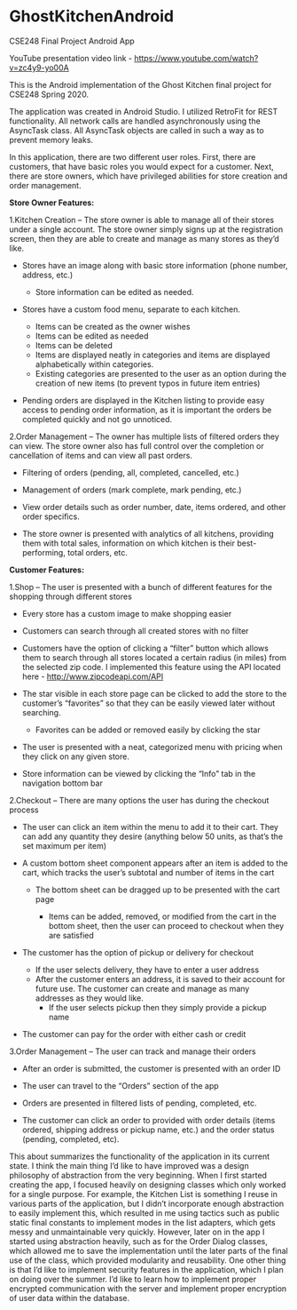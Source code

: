 # GhostKitchenAndroid
CSE248 Final Project Android App

YouTube presentation video link - https://www.youtube.com/watch?v=zc4y9-yo00A

This is the Android implementation of the Ghost Kitchen final project for CSE248 Spring 2020. 

The application was created in Android Studio. I utilized RetroFit for REST functionality. All network calls are handled asynchronously using the AsyncTask class. All AsyncTask objects are called in such a way as to prevent memory leaks. 

In this application, there are two different user roles. First, there are customers, that have basic roles you would expect for a customer. Next, there are store owners, which have privileged abilities for store creation and order management.

**Store Owner Features:**

1.Kitchen Creation – The store owner is able to manage all of their stores under a single account. The store owner simply signs up at the registration screen, then they are able to create and manage as many stores as they’d like. 

  - Stores have an image along with basic store information (phone number, address, etc.)

    - Store information can be edited as needed.

  - Stores have a custom food menu, separate to each kitchen. 

    - Items can be created as the owner wishes
    - Items can be edited as needed
    - Items can be deleted
    - Items are displayed neatly in categories and items are displayed alphabetically within categories. 
    - Existing categories are presented to the user as an option during the creation of new items (to prevent typos in future item entries)

  - Pending orders are displayed in the Kitchen listing to provide easy access to pending order information, as it is important the orders be completed quickly and not go unnoticed. 

2.Order Management – The owner has multiple lists of filtered orders they can view. The store owner also has full control over the completion or cancellation of items and can view all past orders. 

  - Filtering of orders (pending, all, completed, cancelled, etc.)

  - Management of orders (mark complete, mark pending, etc.) 

  - View order details such as order number, date, items ordered, and other order specifics. 

  - The store owner is presented with analytics of all kitchens, providing them with total sales, information on which kitchen is their best-performing, total orders, etc. 

**Customer Features:**

1.Shop – The user is presented with a bunch of different features for the shopping through different stores

  - Every store has a custom image to make shopping easier
  
  - Customers can search through all created stores with no filter
  
  - Customers have the option of clicking a “filter” button which allows them to search through all stores located a certain radius (in miles) from the selected zip code. I implemented this feature using the API located here - http://www.zipcodeapi.com/API
  
  - The star visible in each store page can be clicked to add the store to the customer’s “favorites” so that they can be easily viewed later without searching. 
  
    - Favorites can be added or removed easily by clicking the star
    
  - The user is presented with a neat, categorized menu with pricing when they click on any given store. 
  
  - Store information can be viewed by clicking the “Info” tab in the navigation bottom bar
  
2.Checkout – There are many options the user has during the checkout process
 
  - The user can click an item within the menu to add it to their cart. They can add any quantity they desire (anything below 50 units, as that’s the set maximum per item)
  
  - A custom bottom sheet component appears after an item is added to the cart, which tracks the user’s subtotal and number of items in the cart 
  
	  - The bottom sheet can be dragged up to be presented with the cart page
    
		  - Items can be added, removed, or modified from the cart in the bottom sheet, then the user can proceed to checkout when they are satisfied
      
  - The customer has the option of pickup or delivery for checkout
  
    - If the user selects delivery, they have to enter a user address
    - After the customer enters an address, it is saved to their account for future use. The customer can create and manage as many addresses as they would like. 
	  - If the user selects pickup then they simply provide a pickup name
    
  - The customer can pay for the order with either cash or credit
  
3.Order Management – The user can track and manage their orders

  - After an order is submitted, the customer is presented with an order ID
  
  - The user can travel to the “Orders” section of the app
  
  - Orders are presented in filtered lists of pending, completed, etc. 
  
  - The customer can click an order to provided with order details (items ordered, shipping address or pickup name, etc.) and the order status (pending, completed, etc). 

This about summarizes the functionality of the application in its current state. 
I think the main thing I’d like to have improved was a design philosophy of abstraction from the very beginning. When I first started creating the app, I focused heavily on designing classes which only worked for a single purpose. For example, the Kitchen List is something I reuse in various parts of the application, but I didn’t incorporate enough abstraction to easily implement this, which resulted in me using tactics such as public static final constants to implement modes in the list adapters, which gets messy and unmaintainable very quickly. However, later on in the app I started using abstraction heavily, such as for the Order Dialog classes, which allowed me to save the implementation until the later parts of the final use of the class, which provided modularity and reusability. One other thing is that I’d like to implement security features in the application, which I plan on doing over the summer. I’d like to learn how to implement proper encrypted communication with the server and implement proper encryption of user data within the database. 

